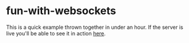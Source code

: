 # fun-with-websockets

This is a quick example thrown together in under an hour. If the server is live you'll be able to see it in action [here](https://calebbabin.github.io/fun-with-websockets/client/).